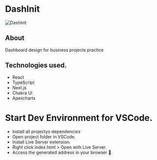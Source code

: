 # DashInit
![DashInit](https://user-images.githubusercontent.com/86026272/164977858-1c0038fb-9394-44de-9e3f-9c4fe589c6a8.PNG)
## About
Dashboard design for business projects practice

## Technologies used.
+ React
+ TypeScript
+ Next.js
+ Chakra Ui
+ Apexcharts


# Start Dev Environment for VSCode.
+ Install all projectyo dependencies
+ Open project folder in VSCode.
+ Install Live Server extension.
+ Right click index.html > Open with Live Server.
+ Access the generated address in your browser 🚀.
